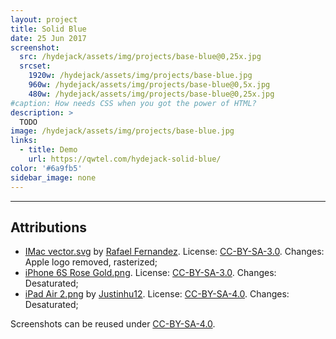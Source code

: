 ```yaml
---
layout: project
title: Solid Blue
date: 25 Jun 2017
screenshot:
  src: /hydejack/assets/img/projects/base-blue@0,25x.jpg
  srcset:
    1920w: /hydejack/assets/img/projects/base-blue.jpg
    960w: /hydejack/assets/img/projects/base-blue@0,5x.jpg
    480w: /hydejack/assets/img/projects/base-blue@0,25x.jpg
#caption: How needs CSS when you got the power of HTML?
description: >
  TODO
image: /hydejack/assets/img/projects/base-blue.jpg
links:
  - title: Demo
    url: https://qwtel.com/hydejack-solid-blue/
color: '#6a9fb5'
sidebar_image: none
---
```


***

## Attributions
* [IMac vector.svg](https://commons.wikimedia.org/wiki/File:IMac_vector.svg)
  by [Rafael Fernandez](https://commons.wikimedia.org/wiki/User:TheGoldenBox).
  License: [CC-BY-SA-3.0]. Changes: Apple logo removed, rasterized;
* [iPhone 6S Rose Gold.png](https://commons.wikimedia.org/wiki/File:IPhone_6S_Rose_Gold.png).
  License: [CC-BY-SA-3.0]. Changes: Desaturated;
* [iPad Air 2.png](https://commons.wikimedia.org/wiki/File:IPad_Air_2.png)
  by [Justinhu12](https://commons.wikimedia.org/wiki/User:Justinhu12).
  License: [CC-BY-SA-4.0]. Changes: Desaturated;

Screenshots can be reused under [CC-BY-SA-4.0].

[CC-BY-SA-4.0]: https://creativecommons.org/licenses/by-sa/4.0/
[CC-BY-SA-3.0]: https://creativecommons.org/licenses/by-sa/3.0/
